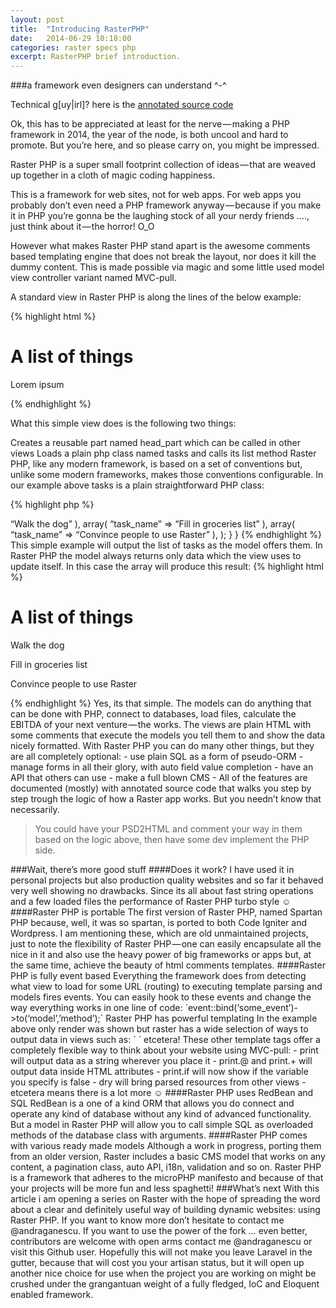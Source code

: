 ```yaml
---
layout: post
title:  "Introducing RasterPHP"
date:   2014-06-29 10:18:00
categories: raster specs php
excerpt: RasterPHP brief introduction.
---
```


###a framework even designers can understand ^-^

Technical g[uy|irl]? here is the [annotated source code](http://raster-docs.herokuapp.com/sm/)

Ok, this has to be appreciated at least for the nerve — making a PHP framework in 2014, the year of the node, is both uncool and hard to promote. But you’re here, and so please carry on, you might be impressed.

Raster PHP is a super small footprint collection of ideas — that are weaved up together in a cloth of magic coding happiness.

This is a framework for web sites, not for web apps. For web apps you probably don’t even need a PHP framework anyway — because if you make it in PHP you’re gonna be the laughing stock of all your nerdy friends …., just think about it — the horror! O_O

However what makes Raster PHP stand apart is the awesome comments based templating engine that does not break the layout, nor does it kill the dummy content. This is made possible via magic and some little used model view controller variant named MVC-pull.

A standard view in Raster PHP is along the lines of the below example:

{% highlight html %}
<html>
  <!-- res.head_part -->
  <head>
    <title>Welcome</title>
  </head>
  <!-- /res.head_part -->
  <body>
    <h1>A list of things</h1>
    <!-- render.tasks.list -->
     <p>
       <!-- print.task_name -->
         Lorem ipsum
       <!-- /print.task_name -->
     </p>
    <!-- /render.tasks.list -->
  </body>
</html>
{% endhighlight %}

What this simple view does is the following two things:

Creates a reusable part named head_part which can be called in other views
Loads a plain php class named tasks and calls its list method
Raster PHP, like any modern framework, is based on a set of conventions but, unlike some modern frameworks, makes those conventions configurable. In our example above tasks is a plain straightforward PHP class:

{% highlight php %}
<?php
class tasks
{
 
  function list()
  {
    return array(
     array(
      “task_name” => “Walk the dog”
     ),
     array(
      “task_name” => “Fill in groceries list”
     ),
     array(
      “task_name” => “Convince people to use Raster”
     ),
    );
  }
 
}
{% endhighlight %}

This simple example will output the list of tasks as the model offers them. In Raster PHP the model always returns only data which the view uses to update itself. In this case the array will produce this result:

{% highlight html %}
<html>
 <head>
   <title>Welcome</title>
 </head>
 <body>
   <h1>A list of things</h1>
   <p>
     Walk the dog
   </p>
   <p>
     Fill in groceries list
   </p>
   <p>
     Convince people to use Raster
   </p>
 </body>
</html>
{% endhighlight %}

Yes, its that simple. The models can do anything that can be done with PHP, connect to databases, load files, calculate the EBITDA of your next venture — the works. The views are plain HTML with some comments that execute the models you tell them to and show the data nicely formatted.

With Raster PHP you can do many other things, but they are all completely optional:

- use plain SQL as a form of pseudo-ORM
- manage forms in all their glory, with auto field value completion
- have an API that others can use
- make a full blown CMS
- All of the features are documented (mostly) with annotated source code that walks you step by step trough the logic of how a Raster app works. But you needn’t know that necessarily.

<blockquote>
You could have your PSD2HTML and comment your way in them based on the logic above, then have some dev implement the PHP side.
</blockquote>

###Wait, there’s more good stuff

####Does it work?
I have used it in personal projects but also production quality websites and so far it behaved very well showing no drawbacks. Since its all about fast string operations and a few loaded files the performance of Raster PHP turbo style ☺

####Raster PHP is portable
The first version of Raster PHP, named Spartan PHP because, well, it was so spartan, is ported to both Code Igniter and Wordpress. I am mentioning these, which are old unmaintained projects, just to note the flexibility of Raster PHP — one can easily encapsulate all the nice in it and also use the heavy power of big frameworks or apps but, at the same time, achieve the beauty of html comments templates.

####Raster PHP is fully event based
Everything the framework does from detecting what view to load for some URL (routing) to executing template parsing and models fires events. You can easily hook to these events and change the way everything works in one line of code:

`event::bind(‘some_event’)->to(‘model’,’method’);`


Raster PHP has powerful templating
In the example above only render was shown but raster has a wide selection of ways to output data in views such as:

`<!-- print.model.method -->
<!-- print.if.variable -->
<!-- print.@attribute.variable -->
<!-- print.+attribute.variable -->
<!-- dry.view.res_name -->
`

etcetera!

These other template tags offer a completely flexible way to think about your website using MVC-pull:

- print will output data as a string wherever you place it
- print.@ and print.+ will output data inside HTML attributes
- print.if will now show if the variable you specify is false
- dry will bring parsed resources from other views
- etcetera means there is a lot more ☺

####Raster PHP uses RedBean and SQL
RedBean is a one of a kind ORM that allows you do connect and operate any kind of database without any kind of advanced functionality. But a model in Raster PHP will allow you to call simple SQL as overloaded methods of the database class with arguments.

####Raster PHP comes with various ready made models
Although a work in progress, porting them from an older version, Raster includes a basic CMS model that works on any content, a pagination class, auto API, i18n, validation and so on.

Raster PHP is a framework that adheres to the microPHP manifesto and because of that your projects will be more fun and less spaghetti!

###What’s next

With this article i am opening a series on Raster with the hope of spreading the word about a clear and definitely useful way of building dynamic websites: using Raster PHP.

If you want to know more don’t hesitate to contact me @andraganescu.

If you want to use the power of the fork … even better, contributors are welcome with open arms contact me @andraganescu or visit this Github user.

Hopefully this will not make you leave Laravel in the gutter, because that will cost you your artisan status, but it will open up another nice choice for use when the project you are working on might be crushed under the grangantuan weight of a fully fledged, IoC and Eloquent enabled framework.